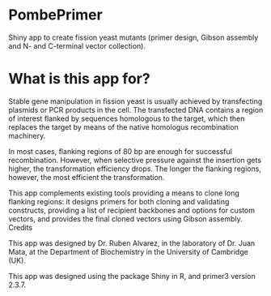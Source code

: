 # PombePrimer
Shiny app to create fission yeast mutants (primer design, Gibson assembly and N- and C-terminal vector collection).


# What is this app for?

Stable gene manipulation in fission yeast is usually achieved by transfecting plasmids or PCR products in the cell. The transfected DNA contains a region of interest flanked by sequences homologous to the target, which then replaces the target by means of the native homologus recombination machinery.

In most cases, flanking regions of 80 bp are enough for successful recombination. However, when selective pressure against the insertion gets higher, the transformation efficiency drops. The longer the flanking regions, however, the most efficient the transformation.

This app complements existing tools providing a means to clone long flanking regions: it designs primers for both cloning and validating constructs, providing a list of recipient backbones and options for custom vectors, and provides the final cloned vectors using Gibson assembly.
Credits

This app was designed by Dr. Ruben Alvarez, in the laboratory of Dr. Juan Mata, at the Department of Biochemistry in the University of Cambridge (UK).

This app was designed using the package Shiny in R, and primer3 version 2.3.7.
